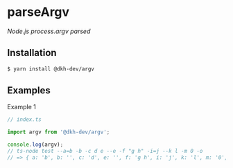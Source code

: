 # parseArgv

_Node.js process.argv parsed_

## Installation

````bash
$ yarn install @dkh-dev/argv
````

## Examples

Example 1

````typescript
// index.ts

import argv from '@dkh-dev/argv';

console.log(argv);
// ts-node test --a=b -b -c d e --e -f "g h" -i=j --k l -m 0 -o
// => { a: 'b', b: '', c: 'd', e: '', f: 'g h', i: 'j', k: 'l', m: '0', o: '' }
````
